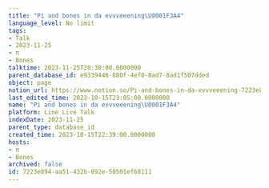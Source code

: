 ```yaml
---
title: "Pi and bones in da evvveeening\U0001F3A4"
language_level: No limit
tags:
- Talk
- 2023-11-25
- π
- Bones
talktime: 2023-11-25T20:30:00.0000000
parent_database_id: e9339446-880f-4ef0-8ad7-8ad1f507dded
object: page
notion_url: https://www.notion.so/Pi-and-bones-in-da-evvveeening-7223e894aa51432b892e58501ef68111
last_edited_time: 2023-10-15T23:05:00.0000000
name: "Pi and bones in da evvveeening\U0001F3A4"
platform: Line Live Talk
indexDate: 2023-11-25
parent_type: database_id
created_time: 2023-10-15T22:39:00.0000000
hosts:
- π
- Bones
archived: false
id: 7223e894-aa51-432b-892e-58501ef68111
---
```



   
   
   
   

   

























